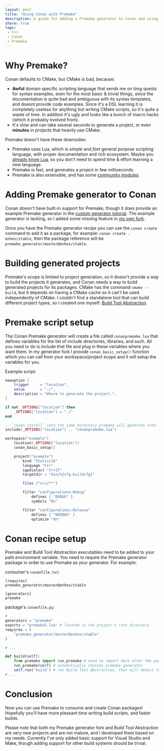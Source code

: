 ```yaml
---
layout: post
title: "Using Conan with Premake"
description: A guide for adding a Premake generator to Conan and using it.
share: true
tags:
 - C++
 - Conan
 - Premake
---
```


# Why Premake?
Conan defaults to CMake, but CMake is bad, because:
- **Awful** domain specific scripting language that sends me on *long* quests for syntax examples, even for the most basic & trivial things, since the documentation is quite bad and ambiguous with its syntax templates, and doesnt provide code examples.
Since it's a DSL learning it is completely useless for anything but writing CMake scripts, so it's quite a waste of time.
In addition it's ugly and looks like a bunch of macro hacks (which it probably evolved from).
- It's slow and can take several seconds to generate a project, or even **minutes** in projects that heavily use CMake.

Premake doesn't have these downsides:
- Premake uses Lua, which is *simple* and *fast* general purpose scripting language, with proper documentation and rich ecosystem.
Maybe you [already know Lua](https://en.wikipedia.org/wiki/List_of_applications_using_Lua), so you don't need to spend time & effort learning a new language.
- Premake is fast, and generates a project in few milliseconds.
- Premake is also extensible, and has some [community modules](https://github.com/premake/premake-core/wiki/Modules).


# Adding Premake generator to Conan
Conan doesn't have built-in support for Premake, though it does provide an example Premake generator in the [custom generator tutorial](https://docs.conan.io/en/latest/howtos/custom_generators.html).
The example generator is lacking, so I added some missing feature in [my own fork](https://github.com/Enhex/conan-premake).

Once you have the Premake generator recipe you can use the `conan create` command to add it as a package, for example:
`conan create . enhex/stable`, then the package reference will be `premake_generator/master@enhex/stable`.


# Building generated projects
Premake's scope is limited to project generation, so it doesn't provide a way to build the projects it generates, and Conan needs a way to build generated projects for its packages.
CMake has the command `cmake --build`, but it depends on having a CMake cache so it can't be used independently of CMake.
I couldn't find a standalone tool that can build different project types, so I created one myself: [Build Tool Abstraction](https://github.com/Enhex/Build-Tool-Abstraction).


# Premake script setup
The Conan Premake generator will create a file called `conanpremake.lua` that defines variables for the list of include directories, libraries, and such.
All you need to do is include that file and plug in these variables where you want them.
In my generator fork I provide `conan_basic_setup()` function which you can call from your workspace/project scope and it will setup the variables for you.

Example script:
```lua
newoption {
	trigger     = "location",
	value       = "./",
	description = "Where to generate the project.",
}

if not _OPTIONS["location"] then
	_OPTIONS["location"] = "./"
end

-- `conan install` into the same directory premake will generate into
include(_OPTIONS["location"] .. "conanpremake.lua")

workspace("example")
	location(_OPTIONS["location"])
	conan_basic_setup()

	project("example")
		kind "StaticLib"
		language "C++"
		cppdialect "C++17"
		targetdir = "bin/%{cfg.buildcfg}"

		files {"src/**"}

		filter "configurations:Debug"
			defines { "DEBUG" }
			symbols "On"

		filter "configurations:Release"
			defines { "NDEBUG" }
			optimize "On"
```


# Conan recipe setup
Premake and Build Tool Abstraction executables need to be added to your path environment variable.
You need to require the Premake generator package in order to use Premake as your generator.
For example:

consumer's `conanfile.txt`:
```
[requires]
premake_generator/master@enhex/stable

[generators]
premake
```

package's `conanfile.py`:
```python
# ...
generators = "premake"
exports = "premake5.lua" # located in the project's root directory
requires = (
    "premake_generator/master@enhex/stable"
)

# ...

def build(self):
    from premake import run_premake # need to import here after the package was required
    run_premake(self) # automatically chooses premake generator
    self.run('build') # run Build Tool Abstraction, that will detect the build tool and use it
# ...
```


# Conclusion
Now you can use Premake to consume and create Conan packages!
Hopefully you'll have more pleasant time writing build scripts, and faster builds.

Please note that both my Premake generator fork and Build Tool Abstraction are very new projects and are not mature, and I developed them based on my needs.
Currently I've only added basic support for Visual Studio and Make, though adding support for other build systems should be trivial.